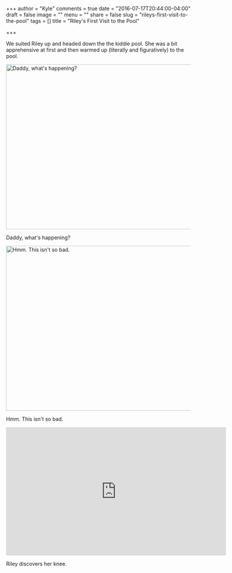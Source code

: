 +++
author = "Kyle"
comments = true
date = "2016-07-17T20:44:00-04:00"
draft = false
image = ""
menu = ""
share = false
slug = "rileys-first-visit-to-the-pool"
tags = []
title = "Riley's First Visit to the Pool"

+++

We suited Riley up and headed down the the kiddie pool. She was a bit apprehensive at first and then warmed up (literally and figuratively) to the pool.

<!--more-->

<a href="http://photos.kyleandarica.com/Family/Riley-Marie/20150601-to-20150630/i-qgkKpjB/A" target="_blank">
	<img src="http://photos.kyleandarica.com/Family/Riley-Marie/20150601-to-20150630/i-qgkKpjB/0/M/IMG_3536-M.jpg" alt="Daddy, what's happening?" width="600" height="450" />
</a>
<p class="caption">Daddy, what's happening?</p>

<a href="http://photos.kyleandarica.com/Family/Riley-Marie/20150601-to-20150630/i-MqBxG4m/A" target="_blank">
	<img src="http://photos.kyleandarica.com/Family/Riley-Marie/20150601-to-20150630/i-MqBxG4m/0/M/IMG_3548-M.jpg" alt="Hmm. This isn't so bad." width="600" height="450" />
</a>
<p class="caption">Hmm. This isn't so bad.</p>


<iframe src="http://api.smugmug.com/services/embed/4140584226_G8JjW8B?albumId=49625277&width=600&albumKey=xDVsck" frameborder="0" scrolling="no" width="600px" height="350px"></iframe>

<p class="caption">Riley discovers her knee.</p>
